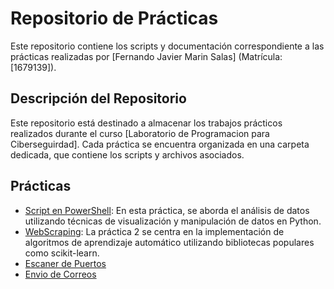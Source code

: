 # Repositorio de Prácticas

Este repositorio contiene los scripts y documentación correspondiente a las prácticas realizadas por [Fernando Javier Marin Salas] (Matrícula: [1679139]).

## Descripción del Repositorio

Este repositorio está destinado a almacenar los trabajos prácticos realizados durante el curso [Laboratorio de Programacion para Ciberseguirdad]. Cada práctica se encuentra organizada en una carpeta dedicada, que contiene los scripts y archivos asociados.

## Prácticas

- [Script en PowerShell](practica1/README.md): En esta práctica, se aborda el análisis de datos utilizando técnicas de visualización y manipulación de datos en Python.
- [WebScraping](practica2/README.md): La práctica 2 se centra en la implementación de algoritmos de aprendizaje automático utilizando bibliotecas populares como scikit-learn.
- [Escaner de Puertos](practica3/README.md)
- [Envio de Correos](Practica4/README.md)
